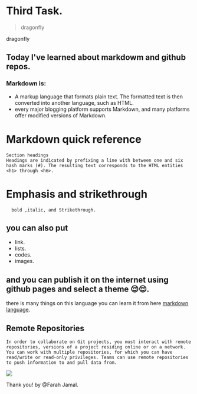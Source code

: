 # Third Task.

> dragonfly

dragonfly


## Today I've learned about markdowm and github repos.
 ### Markdown is:
  * A markup language that formats plain text. The formatted text is then converted into another language, such as HTML.
  * every major blogging platform supports Markdown, and many platforms offer modified versions of Markdown.
 
 # Markdown quick reference
    Section headings
    Headings are indicated by prefixing a line with between one and six hash marks (#). The resulting text corresponds to the HTML entities <h1> through <h6>.
 
 # Emphasis and strikethrough
      bold ,italic, and Strikethrough.
      
 ## you can also put
   * link.
   * lists.
   * codes.
   * images.
## and you can publish it on the internet using github pages and select a theme 😌😌.

there is many things on this language you can learn it from here [markdown language](https://www.markdownguide.org/cheat-sheet/).


## Remote Repositories

    In order to collaborate on Git projects, you must interact with remote repositories, versions of a project residing online or on a network. You can work with multiple repositories, for which you can have read/write or read-only privileges. Teams can use remote repositories to push information to and pull data from.

![](https://www.google.com/imgres?imgurl=https%3A%2F%2Fupload.wikimedia.org%2Fwikipedia%2Fcommons%2Fthumb%2F4%2F48%2FMarkdown-mark.svg%2F1200px-Markdown-mark.svg.png&imgrefurl=https%3A%2F%2Fen.wikipedia.org%2Fwiki%2FMarkdown&tbnid=a2zWXGUTR0aeZM&vet=12ahUKEwiFm7m6_6rwAhUEr6QKHZeHCEYQMygFegUIARDaAQ..i&docid=zoLpUa-2ITSoUM&w=1200&h=738&q=markdown%20&ved=2ahUKEwiFm7m6_6rwAhUEr6QKHZeHCEYQMygFegUIARDaAQ)

Thank you!
by @Farah Jamal.
